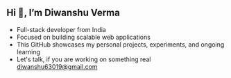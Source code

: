 ##  Hi 👋, I’m Diwanshu Verma
- Full-stack developer from India
- Focused on building scalable web applications
- This GitHub showcases my personal projects, experiments, and ongoing learning
- Let's talk, if you are working on something real diwanshu63019@gmail.com

<!---
DiwanshuVerma/DiwanshuVerma is a ✨ special ✨ repository because its `README.md` (this file) appears on your GitHub profile.
You can click the Preview link to take a look at your changes.
--->
